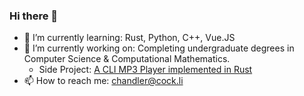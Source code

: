 ### Hi there 👋

<!--
**chandlerj/chandlerj** is a ✨ _special_ ✨ repository because its `README.md` (this file) appears on your GitHub profile.

Here are some ideas to get you started:

- 🔭 I’m currently working on ...
- 🌱 I’m currently learning ...
- 👯 I’m looking to collaborate on ...
- 🤔 I’m looking for help with ...
- 💬 Ask me about ...
- 📫 How to reach me: ...
- 😄 Pronouns: ...
- ⚡ Fun fact: ...
-->
- 🌱 I’m currently learning: Rust, Python, C++, Vue.JS
- 🔭 I’m currently working on: Completing undergraduate degrees in Computer Science & Computational Mathematics.
  - Side Project: [A CLI MP3 Player implemented in Rust](https://github.com/chandlerj/mp3player)
- 📫 How to reach me: chandler@cock.li
